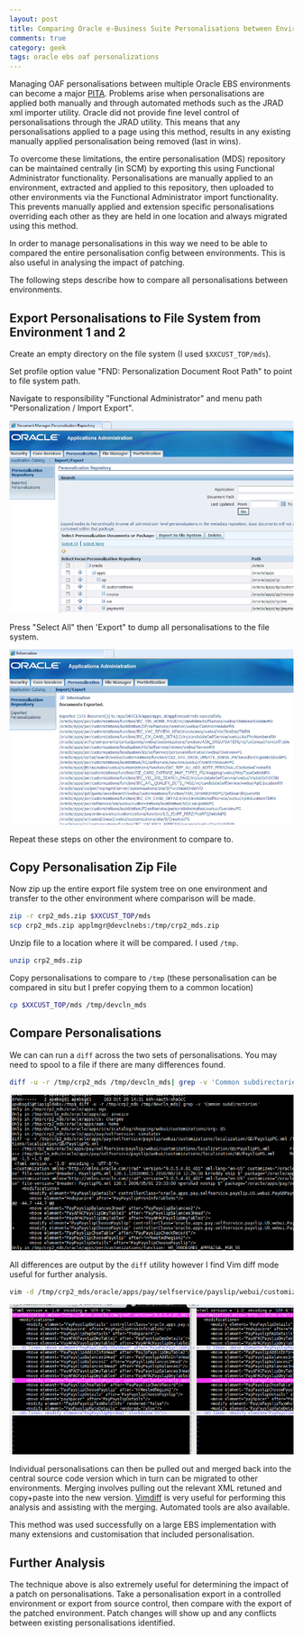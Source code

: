 ```yaml
---
layout: post
title: Comparing Oracle e-Business Suite Personalisations between Environments 
comments: true
category: geek 
tags: oracle ebs oaf personalizations
---
```

Managing OAF personalisations between multiple Oracle EBS environments can become a major [PITA](http://www.urbandictionary.com/define.php?term=pita). Problems arise when personalisations are applied both manually and through automated methods such as the JRAD xml importer utility. Oracle did not provide fine level control of personalisations through the JRAD utility. This means that any personalisations applied to a page using this method, results in any existing manually applied personalisation being removed (last in wins).

To overcome these limitations, the entire personalisation (MDS) repository can be maintained centrally (in SCM) by exporting this using Functional Administrator functionality. Personalisations are manually applied to an environment, extracted and applied to this repository, then uploaded to other environments via the Functional Administrator import functionality. This prevents manually applied and extension specific personalisations overriding each other as they are held in one location and always migrated using this method.

In order to manage personalisations in this way we need to be able to compared the entire personalisation config between environments. This is also useful in analysing the impact of patching.

The following steps describe how to compare all personalisations between environments.

## Export Personalisations to File System from Environment 1 and 2 

Create an empty directory on the file system (I used ```$XXCUST_TOP/mds```).

Set profile option value "FND: Personalization Document Root Path" to point to file system path.

Navigate to responsibility "Functional Administrator" and menu path "Personalization / Import Export".

![{{ page.title }}](/public/images/2015-05-25/01-personalisation-listing.png)

Press "Select All" then 'Export" to dump all personalisations to the file system.

![{{ page.title }}](/public/images/2015-05-25/02-personalisations-exported.png)

Repeat these steps on other the environment to compare to.

## Copy Personalisation Zip File

Now zip up the entire export file system tree on one environment and transfer to the other environment where comparison will be made.

```bash
zip -r crp2_mds.zip $XXCUST_TOP/mds
scp crp2_mds.zip applmgr@devclnebs:/tmp/crp2_mds.zip
```

Unzip file to a location where it will be compared. I used ```/tmp```.

```bash
unzip crp2_mds.zip
```
    
Copy personalisations to compare to ```/tmp``` (these personalisation can be compared in situ but I prefer copying them to a common location)

```bash
cp $XXCUST_TOP/mds /tmp/devcln_mds
```

## Compare Personalisations

We can can run a ```diff``` across the two sets of personalisations. You may need to spool to a file if there are many differences found.

```bash
diff -u -r /tmp/crp2_mds /tmp/devcln_mds| grep -v 'Common subdirectories'
```

![{{ page.title }}](/public/images/2015-05-25/03-personalisation-diff.png)

All differences are output by the ```diff``` utility however I find Vim diff mode useful for further analysis.

```bash
vim -d /tmp/crp2_mds/oracle/apps/pay/selfservice/payslip/webui/customizations/localization/GB/PayslipPG.xml /tmp/devcln_mds/oracle/apps/pay/selfservice/payslip/webui/customizations/localization/GB/PayslipPG.xml
```

![{{ page.title }}](/public/images/2015-05-25/04-vimdiff-personalisations.png)


Individual personalisations can then be pulled out and merged back into the central source code version which in turn can be migrated to other environments. Merging involves pulling out the relevant XML retuned and copy+paste into the new version. [Vimdiff](http://vimdoc.sourceforge.net/htmldoc/diff.html) is very useful for performing this analysis and assisting with the merging. Automated tools are also available.

This method was used successfully on a large EBS implementation with many extensions and customisation that included personalisation.


## Further Analysis

The technique above is also extremely useful for determining the impact of a patch on personalisations. Take a personalisation export in a controlled environment or export from source control, then compare with the export of the patched environment. Patch changes will show up and any conflicts between existing personalisations identified.

